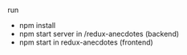 run
 - npm install
 - npm start server in /redux-anecdotes (backend)
 - npm start in redux-anecdotes (frontend)